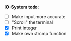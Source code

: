 **IO-System todo:**
- [ ] Make input more accurate
- [ ] "Scroll" the terminal
- [x] Print integer
- [x] Make own strcmp function